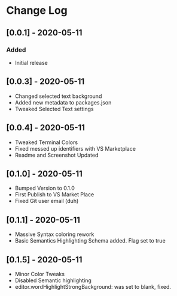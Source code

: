 # Change Log

## [0.0.1] - 2020-05-11

### Added

-   Initial release

## [0.0.3] - 2020-05-11

-   Changed selected text background
-   Added new metadata to packages.json
-   Tweaked Selected Text settings

## [0.0.4] - 2020-05-11

-   Tweaked Terminal Colors
-   Fixed messed up identifiers with VS Marketplace
-   Readme and Screenshot Updated

## [0.1.0] - 2020-05-11

-   Bumped Version to 0.1.0
-   First Publish to VS Market Place
-   Fixed Git user email (duh)

## [0.1.1] - 2020-05-11

-   Massive Syntax coloring rework
-   Basic Semantics Highlighting Schema added. Flag set to true

## [0.1.5] - 2020-05-11

-   Minor Color Tweaks
-   Disabled Semantic highlighting
-   editor.wordHighlightStrongBackground: was set to blank, fixed.
